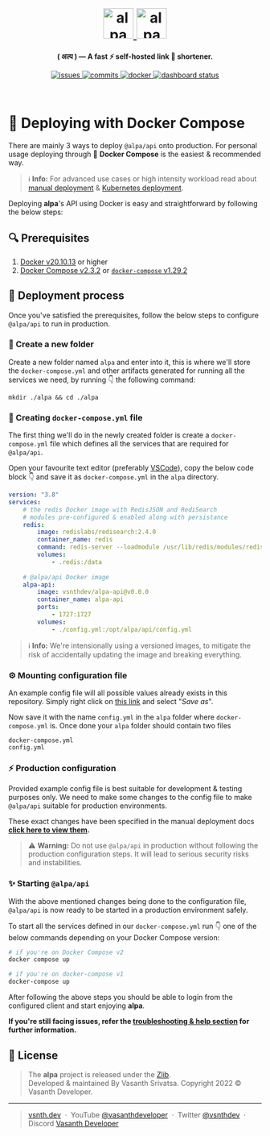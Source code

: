 <br>
<h1 align="center">
    <a href="https://alpa.vercel.app#gh-light-mode-only" target="_blank" rel="noopener">
        <img src="https://raw.githubusercontent.com/vsnthdev/alpa/dev/docs/media/logo_light.svg" alt="alpa" height="60">
    </a>
    <a href="https://alpa.vercel.app#gh-dark-mode-only" target="_blank" rel="noopener">
        <img src="https://raw.githubusercontent.com/vsnthdev/alpa/dev/docs/media/logo_dark.svg" alt="alpa" height="60">
    </a>
</h1>



<p align="center"><strong>( अल्प ) — A fast ⚡ self-hosted link 🔗 shortener.</strong></p>

<p align="center">
    <a href="https://github.com/vsnthdev/alpa/issues">
        <img src="https://img.shields.io/github/issues/vsnthdev/alpa.svg?style=flat-square" alt="issues">
    </a>
    <a href="https://github.com/vsnthdev/alpa/commits/main">
        <img src="https://img.shields.io/github/last-commit/vsnthdev/alpa.svg?style=flat-square"
            alt="commits">
    </a>
    <a href="https://hub.docker.com/r/vsnthdev/alpa-api" target="_blank" rel="noopener">
        <img src="https://img.shields.io/docker/pulls/vsnthdev/alpa-api?color=1E90FF&style=flat-square" alt="docker">
    </a>
    <a href="https://alpa.vercel.app" target="_blank" rel="noopener">
        <img src="https://img.shields.io/website?label=dashboard&logo=vercel&style=flat-square&url=https%3A%2F%2Falpa.vercel.app" alt="dashboard status">
    </a>
</p>

<br>

# 🐳 Deploying with Docker Compose

There are mainly 3 ways to deploy `@alpa/api` onto production. For personal usage deploying through 🐳 **Docker Compose** is the easiest & recommended way.

> ℹ️ **Info:** For advanced use cases or high intensity workload read about [manual deployment](./manual.md) & [Kubernetes deployment](./kubernetes.md).

Deploying **alpa**'s API using Docker is easy and straightforward by following the below steps:

## 🔍 Prerequisites

1. [Docker v20.10.13](https://docs.docker.com/engine/install) or higher
2. [Docker Compose v2.3.2](https://docs.docker.com/compose/cli-command) or [`docker-compose` v1.29.2](https://docs.docker.com/compose/install)

## 🚀 Deployment process

Once you've satisfied the prerequisites, follow the below steps to configure `@alpa/api` to run in production.

### 📂 Create a new folder

Create a new folder named `alpa` and enter into it, this is where we'll store the `docker-compose.yml` and other artifacts generated for running all the services we need, by running 👇 the following command:

```
mkdir ./alpa && cd ./alpa
```

### 📃 Creating `docker-compose.yml` file

The first thing we'll do in the newly created folder is create a `docker-compose.yml` file which defines all the services that are required for `@alpa/api`.

Open your favourite text editor (preferably [VSCode](https://code.visualstudio.com)), copy the below code block 👇 and save it as `docker-compose.yml` in the `alpa` directory.

```yaml
version: "3.8"
services:
    # the redis Docker image with RedisJSON and RediSearch
    # modules pre-configured & enabled along with persistance
    redis:
        image: redislabs/redisearch:2.4.0
        container_name: redis
        command: redis-server --loadmodule /usr/lib/redis/modules/redisearch.so --loadmodule /usr/lib/redis/modules/rejson.so --appendonly yes
        volumes:
            - .redis:/data
    
    # @alpa/api Docker image
    alpa-api:
        image: vsnthdev/alpa-api@v0.0.0
        container_name: alpa-api
        ports:
            - 1727:1727
        volumes:
            - ./config.yml:/opt/alpa/api/config.yml
```

> ℹ️ **Info:** We're intensionally using a versioned images, to mitigate the risk of accidentally updating the image and breaking everything.

### ⚙️ Mounting configuration file

An example config file will all possible values already exists in this repository. Simply right click on [this link](https://raw.githubusercontent.com/vsnthdev/alpa/main/api/config.example.yml) and select "_Save as_".

Now save it with the name `config.yml` in the `alpa` folder where `docker-compose.yml` is. Once done your `alpa` folder should contain two files

```
docker-compose.yml
config.yml
```

### ⚡ Production configuration

Provided example config file is best suitable for development & testing purposes only. We need to make some changes to the config file to make `@alpa/api` suitable for production environments.

These exact changes have been specified in the manual deployment docs **[click here to view them](./manual.md#-production-configuration).**

> ⚠️ **Warning:** Do not use `@alpa/api` in production without following the production configuration steps. It will lead to serious security risks and instabilities.

### ✨ Starting `@alpa/api`

With the above mentioned changes being done to the configuration file, `@alpa/api` is now ready to be started in a production environment safely.

To start all the services defined in our `docker-compose.yml` run 👇 one of the below commands depending on your Docker Compose version:

```bash
# if you're on Docker Compose v2
docker compose up

# if you're on docker-compose v1
docker-compose up
```

After following the above steps you should be able to login from the configured client and start enjoying **alpa**.

**If you're still facing issues, refer the [troubleshooting & help section]() for further information.**

<!-- ### Applying updates -->

## 📰 License
> The **alpa** project is released under the [Zlib](https://github.com/vsnthdev/alpa/blob/main/LICENSE.md). <br> Developed &amp; maintained By Vasanth Srivatsa. Copyright 2022 © Vasanth Developer.
<hr>

> <a href="https://vsnth.dev" target="_blank" rel="noopener">vsnth.dev</a> &nbsp;&middot;&nbsp;
> YouTube <a href="https://vas.cx/videos" target="_blank" rel="noopener">@vasanthdeveloper</a> &nbsp;&middot;&nbsp;
> Twitter <a href="https://vas.cx/twitter" target="_blank" rel="noopener">@vsnthdev</a> &nbsp;&middot;&nbsp;
> Discord <a href="https://vas.cx/discord" target="_blank" rel="noopener">Vasanth Developer</a>
